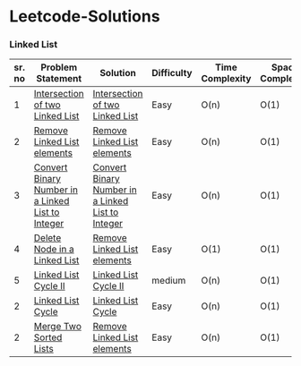 # Leetcode-Solutions
### Linked List ###
 | sr. no| Problem Statement  | Solution   | Difficulty  | Time Complexity | Space Complexity |
|---|---|---|---|---|---|
| 1  |  [Intersection of two Linked List](https://leetcode.com/problems/intersection-of-two-linked-lists/)| [Intersection of two Linked List](https://github.com/Ajayksoni98/Leetcode-Solutions/blob/master/Intersection%20of%20Two%20Linked%20Lists.txt)  | Easy  |O(n)  |  O(1) |
| 2  |  [Remove Linked List elements](https://leetcode.com/problems/remove-linked-list-elements/)| [Remove Linked List elements](https://github.com/Ajayksoni98/Leetcode-Solutions/blob/master/Remove%20Linked%20List%20Elements.txt)  | Easy  |O(n)  |  O(1) |
| 3  |  [Convert Binary Number in a Linked List to Integer](https://leetcode.com/problems/convert-binary-number-in-a-linked-list-to-integer/)| [Convert Binary Number in a Linked List to Integer](https://github.com/Ajayksoni98/Leetcode-Solutions/blob/master/Convert%20Binary%20Number%20in%20a%20Linked%20List%20to%20Integer.txt)  | Easy  |O(n)  |  O(1) |
| 4  |  [Delete Node in a Linked List](https://leetcode.com/problems/delete-node-in-a-linked-list/)| [Remove Linked List elements](https://github.com/Ajayksoni98/Leetcode-Solutions/blob/master/Delete%20Node%20in%20a%20Linked%20List.txt)  | Easy  |O(1)  |  O(1) |
| 5  |  [Linked List Cycle II](https://leetcode.com/problems/linked-list-cycle-ii/)| [Linked List Cycle II](https://github.com/Ajayksoni98/Leetcode-Solutions/blob/master/Linked%20List%20Cycle%20II.txt)  | medium  |O(n)|  O(1) |
| 2  |  [Linked List Cycle](https://leetcode.com/problems/linked-list-cycle/)| [Linked List Cycle](https://github.com/Ajayksoni98/Leetcode-Solutions/blob/master/Linked%20List%20Cycle.txt)  | Easy  |O(n)  |  O(1) |
| 2  |  [Merge Two Sorted Lists](https://leetcode.com/problems/merge-two-sorted-lists/)| [Remove Linked List elements](https://github.com/Ajayksoni98/Leetcode-Solutions/blob/master/Merge%20Two%20Sorted%20Lists.txt)  | Easy  |O(n)  |  O(1) |
